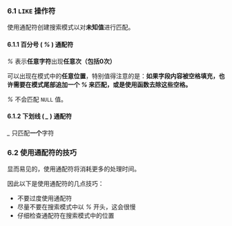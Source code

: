 ### 6.1 `LIKE` 操作符

使用通配符创建搜索模式以对**未知值**进行匹配。

#### 6.1.1 百分号 ( *%* ) 通配符

*%* 表示**任意字符**出现**任意次（包括0次）**

可以出现在模式中的**任意位置**，特别值得注意的是：**如果字段内容被空格填充，也许需要在模式尾部追加一个 *%* 来匹配，或是使用函数去除这些空格。**

*%* 不会匹配 `NULL` 值。

#### 6.1.2 下划线 ( *_* ) 通配符

*_* 只匹配**一个**字符

### 6.2 使用通配符的技巧

显而易见的，使用通配符将消耗更多的处理时间。

因此以下是使用通配符的几点技巧：

* 不要过度使用通配符
* 尽量不要在搜索模式中以 *%* 开头，这会很慢
* 仔细检查通配符在搜索模式中的位置